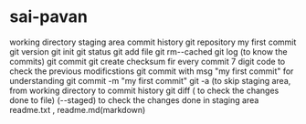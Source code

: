 # sai-pavan
working directory
staging area
commit history
git repository
my first commit
git version
git init
git status
git add file
git rm--cached
git log (to know the commits)
git commit
git create checksum fir every commit 7 digit code to check the previous modificstions
git commit with msg "my first commit" for understanding
git commit -m "my first commit"
git -a (to skip staging area, from working directory to commit history
git diff ( to check the changes done to file)
(--staged) to check the changes done in staging area
readme.txt  , readme.md(markdown)

